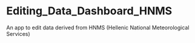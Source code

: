 # Editing_Data_Dashboard_HNMS

An app to edit data derived from HNMS (Hellenic National Meteorological Services)
